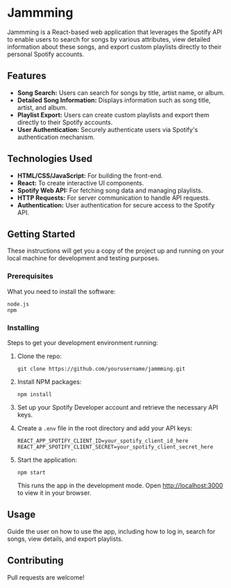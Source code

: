 # Jammming

Jammming is a React-based web application that leverages the Spotify API to enable users to search for songs by various attributes, view detailed information about these songs, and export custom playlists directly to their personal Spotify accounts.

## Features

- **Song Search:** Users can search for songs by title, artist name, or album.
- **Detailed Song Information:** Displays information such as song title, artist, and album.
- **Playlist Export:** Users can create custom playlists and export them directly to their Spotify accounts.
- **User Authentication:** Securely authenticate users via Spotify's authentication mechanism.

## Technologies Used

- **HTML/CSS/JavaScript:** For building the front-end.
- **React:** To create interactive UI components.
- **Spotify Web API:** For fetching song data and managing playlists.
- **HTTP Requests:** For server communication to handle API requests.
- **Authentication:** User authentication for secure access to the Spotify API.

## Getting Started

These instructions will get you a copy of the project up and running on your local machine for development and testing purposes.

### Prerequisites

What you need to install the software:

```
node.js
npm
```

### Installing

Steps to get your development environment running:

1. Clone the repo:
   ```
   git clone https://github.com/yourusername/jammming.git
   ```
2. Install NPM packages:
   ```
   npm install
   ```
3. Set up your Spotify Developer account and retrieve the necessary API keys.
4. Create a `.env` file in the root directory and add your API keys:
   ```
   REACT_APP_SPOTIFY_CLIENT_ID=your_spotify_client_id_here
   REACT_APP_SPOTIFY_CLIENT_SECRET=your_spotify_client_secret_here
   ```
5. Start the application:
   ```
   npm start
   ```

   This runs the app in the development mode. Open [http://localhost:3000](http://localhost:3000) to view it in your browser.

## Usage

Guide the user on how to use the app, including how to log in, search for songs, view details, and export playlists.

## Contributing

Pull requests are welcome!
